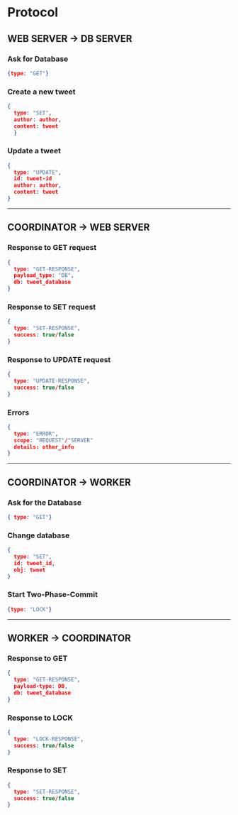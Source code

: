 # Protocol

## WEB SERVER -> DB SERVER

### Ask for Database

``` json
{type: "GET"}
```

### Create a new tweet

``` json
{
  type: "SET", 
  author: author,
  content: tweet
  }
```

### Update a tweet

``` json
{
  type: "UPDATE", 
  id: tweet-id
  author: author,
  content: tweet
}
```

---

## COORDINATOR -> WEB SERVER

### Response to GET request

```json
{
  type: "GET-RESPONSE",
  payload_type: "DB",
  db: tweet_database
}
```

### Response to SET request

```json
{
  type: "SET-RESPONSE",
  success: true/false
}
```

### Response to UPDATE request

```json
{
  type: "UPDATE-RESPONSE",
  success: true/false
}
```

### Errors

```json
{
  type: "ERROR",
  scope: "REQUEST"/"SERVER"
  details: other_info
}
```

---

## COORDINATOR -> WORKER

### Ask for the Database

``` json
{ type: "GET"}
```

### Change database

``` json
{ 
  type: "SET",
  id: tweet_id,
  obj: tweet
}
```

### Start Two-Phase-Commit

``` json
{type: "LOCK"}
```

---

## WORKER -> COORDINATOR

### Response to GET

``` json
{ 
  type: "GET-RESPONSE",
  payload-type: DB,
  db: tweet_database
}
```

### Response to LOCK

``` json
{ 
  type: "LOCK-RESPONSE",
  success: true/false
}
```

### Response to SET

``` json
{ 
  type: "SET-RESPONSE",
  success: true/false
}
```
